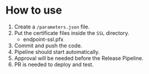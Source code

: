# How to use

1. Create a `/parameters.json` file.
2. Put the certificate files inside the `SSL` directory.
    * endpoint-ssl.pfx
3. Commit and push the code.
4. Pipeline should start automatically.
5. Approval will be needed before the Release Pipeline.
6. PR is needed to deploy and test.